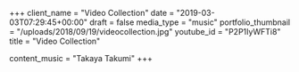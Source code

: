 +++
client_name = "Video Collection"
date = "2019-03-03T07:29:45+00:00"
draft = false
media_type = "music"
portfolio_thumbnail = "/uploads/2018/09/19/videocollection.jpg"
youtube_id = "P2P1IyWFTi8"
title = "Video Collection"

content_music = "Takaya Takumi"
+++
